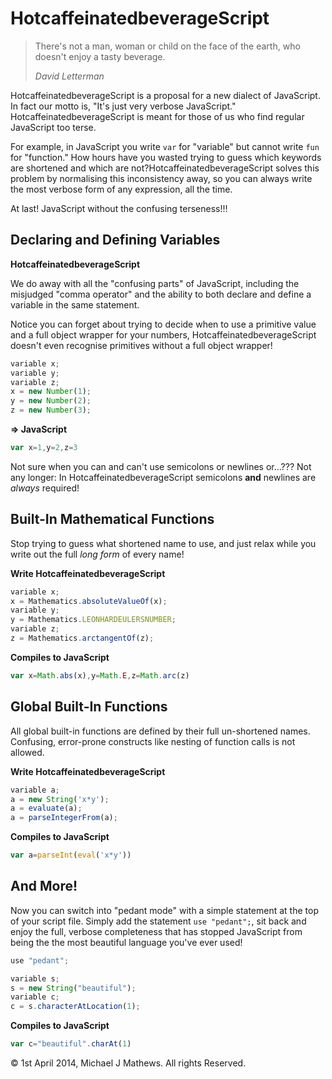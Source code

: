 HotcaffeinatedbeverageScript
=========================

> There's not a man, woman or child on the face of the earth, who doesn't enjoy a tasty beverage.
>
> _David Letterman_

HotcaffeinatedbeverageScript is a proposal for a new dialect of JavaScript. In fact our motto is, "It's just very verbose JavaScript." HotcaffeinatedbeverageScript is meant for those of us who find regular JavaScript too terse.

For example, in JavaScript you write `var` for "variable" but cannot write `fun` for "function." How hours have you wasted trying to guess which keywords are shortened and which are not?HotcaffeinatedbeverageScript solves this problem by normalising this inconsistency away, so you can always write the most verbose form of any expression, all the time.

At last! JavaScript without the confusing terseness!!!

## Declaring and Defining Variables

**HotcaffeinatedbeverageScript**

We do away with all the "confusing parts" of JavaScript, including the misjudged "comma operator" and the ability to both declare and define a variable in the same statement.

Notice you can forget about trying to decide when to use a primitive value and a full object wrapper for your numbers, HotcaffeinatedbeverageScript doesn't even recognise primitives without a full object wrapper!

```js
variable x;
variable y;
variable z;
x = new Number(1);
y = new Number(2);
z = new Number(3);
```
**=> JavaScript**
```js
var x=1,y=2,z=3
```

Not sure when you can and can't use semicolons or newlines or...??? Not any longer: In HotcaffeinatedbeverageScript semicolons **and** newlines are _always_ required!

## Built-In Mathematical Functions

Stop trying to guess what shortened name to use, and just relax while you write out the full _long form_ of every name!

**Write HotcaffeinatedbeverageScript**
```js
variable x;
x = Mathematics.absoluteValueOf(x);
variable y;
y = Mathematics.LEONHARDEULERSNUMBER;
variable z;
z = Mathematics.arctangentOf(z);
```
**Compiles to JavaScript**
```js
var x=Math.abs(x),y=Math.E,z=Math.arc(z)
```

## Global Built-In Functions

All global built-in functions are defined by their full un-shortened names. Confusing, error-prone constructs like nesting of function calls is not allowed.

**Write HotcaffeinatedbeverageScript**
```js
variable a;
a = new String('x*y');
a = evaluate(a);
a = parseIntegerFrom(a);
```

**Compiles to JavaScript**
```js
var a=parseInt(eval('x*y'))
```

## And More!

Now you can switch into "pedant mode" with a simple statement at the top of your script file. Simply add the statement `use "pedant";`, sit back and enjoy the full, verbose completeness that has stopped JavaScript from being the the most beautiful language you've ever used!

```js
use "pedant";

variable s;
s = new String("beautiful");
variable c;
c = s.characterAtLocation(1);
```

**Compiles to JavaScript**
```js
var c="beautiful".charAt(1)
```

&copy; 1st April 2014, Michael J Mathews. All rights Reserved. 